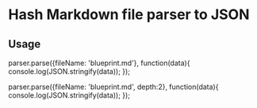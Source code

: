 # Hash Markdown file parser to JSON

## Usage

parser.parse({fileName: 'blueprint.md'}, function(data){
    console.log(JSON.stringify(data));
});

parser.parse({fileName: 'blueprint.md', depth:2}, function(data){
    console.log(JSON.stringify(data));
});
